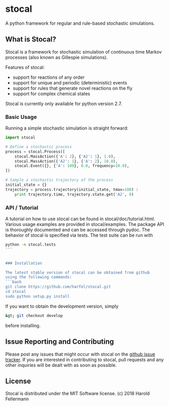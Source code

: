 # stocal

A python framework for regular and rule-based stochastic simulations.


## What is Stocal?

Stocal is a framework for stochastic simulation of continuous
time Markov processes (also known as Gillespie simulations). 

Features of stocal:
* support for reactions of any order
* support for unique and periodic (deterministic) events
* support for rules that generate novel reactions on the fly
* support for complex chemical states

Stocal is currently only available for python version 2.7.


### Basic Usage

Running a simple stochastic simulation is straight forward:
```python
import stocal

# Define a stochastic process
process = stocal.Process([
	stocal.MassAction({'A': 2}, {'A2': 1}, 1.0),
	stocal.MassAction({'A2': 1}, {'A': 2}, 10.0),
	stocal.Event({}, {'A': 100}, 0.0, frequency=10.0),
])

# Sample a stochastic trajectory of the process
initial_state = {}
trajectory = process.trajectory(initial_state, tmax=100) :
	print trajectory.time, trajectory.state.get('A2', 0)
```


### API / Tutorial

A tutorial on how to use stocal can be found in stocal/doc/tutorial.html.
Various usage examples are provided in stocal/examples.
The package API is thoroughly documented and can be accessed through
pydoc. The behavior of stocal is specified via tests. The test suite
can be run with
```bash
python -m stocal.tests
'''


### Installation

The latest stable version of stocal can be obtained from github
using the following commands:
```bash
git clone https://github.com/harfel/stocal.git
cd stocal
sudo python setup.py install
```
If you want to obtain the development version, simply
```bash
&gt; git checkout develop
```
before installing.


## Issue Reporting and Contributing

Please post any issues that might occur with stocal on the
<a href="https://github.com/harfel/stocal/issues">github issue
tracker</a>.
If you are interested in contributing to stocal, pull requests
and any other inquiries will be dealt with as soon as possible.


## License

Stocal is distributed under the MIT Software license.
(c) 2018 Harold Fellermann
